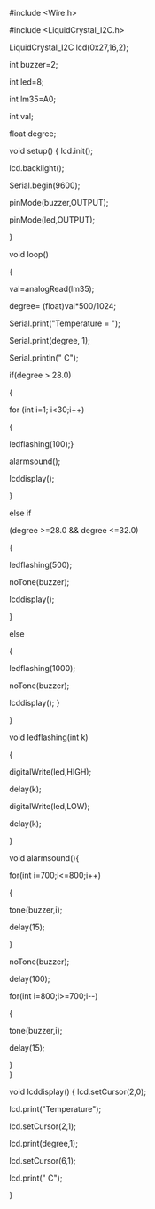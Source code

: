 #include <Wire.h>

#include <LiquidCrystal_I2C.h>

LiquidCrystal_I2C lcd(0x27,16,2); 

int buzzer=2;

int led=8;

int lm35=A0;

int val;

float degree;

void setup()
{
  lcd.init();

lcd.backlight();

Serial.begin(9600);

pinMode(buzzer,OUTPUT);

pinMode(led,OUTPUT);

}

void loop()

{

val=analogRead(lm35);  

degree= (float)val*500/1024;
  
  Serial.print("Temperature = ");  

Serial.print(degree, 1);  

Serial.println(" C");

  if(degree > 28.0)

{

for (int i=1; i<30;i++) 

{

ledflashing(100);}

alarmsound();

lcddisplay();

}

else if
  
 (degree >=28.0 && degree <=32.0)

{

ledflashing(500);

noTone(buzzer);

lcddisplay();

}

else

{

ledflashing(1000);

noTone(buzzer);
  
  lcddisplay();
   }

}

void ledflashing(int k)

{

digitalWrite(led,HIGH);
  
  delay(k);
  
  digitalWrite(led,LOW);
  
  delay(k); 

}  


void alarmsound(){
  
  for(int i=700;i<=800;i++) 

{ 
  
  tone(buzzer,i);
  
  delay(15);

}

noTone(buzzer);
  
  delay(100); 
  
  for(int i=800;i>=700;i--) 

{

tone(buzzer,i);
  
  delay(15); 

}  
}

void lcddisplay()
{
    lcd.setCursor(2,0);
  
  lcd.print("Temperature");
  
  lcd.setCursor(2,1);
  
  lcd.print(degree,1);
  
  lcd.setCursor(6,1);
  
  lcd.print(" C");
  
  }  
 
